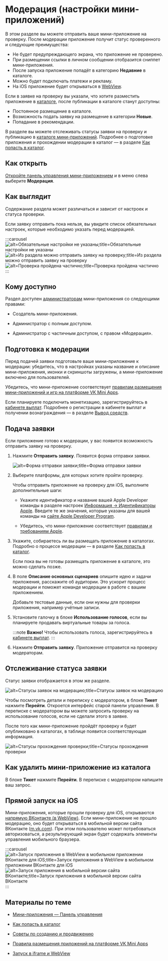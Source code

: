 
<!-- ---
title: 'Мини-приложения | Панель управления | Модерация'
is_hidden: false
is_search_available: true
menu: 'main_menu'
visible_to_search_robots: true
meta_description: 
redirect_to: 
lang: ru
--- -->

# Модерация (настройки мини-приложений)

В этом разделе вы можете отправить ваше мини-приложение на проверку. После модерации приложение получит статус проверенного и следующие преимущества:

* Не будет предупреждающего экрана, что приложение не проверено.
* При размещении ссылки в личном сообщении отобразится сниппет мини-приложения.
* После запуска приложение попадёт в категорию **Недавние** в каталоге.
* Можно будет подключать платежи и рекламу.
* На iOS приложение будет открываться в [WebView](#Прямой%20запуск%20на%20iOS).

Если в заявке на проверку вы указали, что хотите разместить приложение в [каталоге](https://vk.com/services), после публикации в каталоге станут доступны:
* Постоянное размещение в каталоге.
* Возможность подать заявку на размещение в категории **Новые**.
* Попадание в рекомендации.

В разделе вы можете отслеживать статусы заявки на проверку и публикацию в [каталоге мини-приложений](https://vk.com/services). Подробнее о подготовке приложения и прохождении модерации в каталог — в разделе [Как попасть в каталог](mini-apps/catalog/moderation).

## Как открыть

[Откройте панель управления мини-приложением](mini-apps/settings/overview) и в меню слева выберите **Модерация**.

## Как выглядит

Содержание раздела может различаться и зависит от настроек и статуса проверки.

Если заявку отправить пока нельзя, вы увидите список обязательных настроек, которые необходимо указать перед модерацией.

<!-- exclusions/_images/mini-apps/settings/moderation/no-settings.png -->
<!-- exclusions/_images/mini-apps/settings/moderation/request-button.png -->
<!-- exclusions/_images/mini-apps/settings/moderation/approved.png -->
:::carousel
![alt=Обязательные настройки не указаны;title=Обязательные настройки не указаны](070036676e40ea5243c9325f9356e9270aab1f0b55e34821071b2bde "6021361785114756640")
![alt=Из раздела можно отправить заявку на проверку;title=Из раздела можно отправить заявку на проверку](f5b2fc7c7258e48ff3b6b3c997a96ada4c683ae055408a6dcd185a0b "-7163731670261107155")
![alt=Проверка пройдена частично;title=Проверка пройдена частично](46767bf7d6984d2c7806c6a75e2a8645225cbbf80a8d5989c4f6c12f "3690054534388941925")
:::

## Кому доступно

Раздел доступен [администраторам](mini-apps/settings/managers) мини-приложения со следующими правами:

* Создатель мини-приложения.

* Администратор с полным доступом.

* Администратор с частичным доступом, с правом «Модерация».

## Подготовка к модерации

Перед подачей заявки подготовьте ваше мини-приложение к модерации: убедитесь, что в настройках указаны название и описание мини-приложения, иконки и скриншоты загружены, а мини-приложение включено для пользователей.

Убедитесь, что мини-приложение соответствует [правилам размещения мини-приложений и игр на платформе VK Mini Apps](mini-apps-rules).

Если планируете подключить монетизацию, зарегистрируйтесь в [кабинете выплат](https://cashout.vk.com/). Подробнее о регистрации в кабинете выплат и получении вознаграждения — в разделе [Вывод средств](mini-apps/monetization/withdrawal/overview).

## Подача заявки

Если приложение готово к модерации, у вас появится возможность отправить заявку на проверку.

1. Нажмите **Отправить заявку**. Появится форма отправки заявки.

    <!-- exclusions/_images/mini-apps/settings/moderation/request-form.png -->
    ![alt=Форма отправки заявки;title=Форма отправки заявки](010899d453dc1144eca89ad0b7f206d9d717b76d5334dc0585219745 "-656382724044601227")

1. Выберите платформы, для которых хотите пройти проверку.

    Чтобы отправить приложение на проверку для iOS, выполните дополнительные шаги:

    * Укажите идентификатор и название вашей Apple Developer команды в разделе настроек [Информация &rarr; Идентификаторы Apple](mini-apps/settings/general/information#Идентификаторы%20Apple). Введите те же значения, которые указаны для вашей команды на [сайте Apple Developer Program](https://developer.apple.com/programs/).

    * Убедитесь, что мини-приложение соответствует [правилам и требованиям Apple](https://developer.apple.com/app-store/review/guidelines/).

1. Укажите, собираетесь ли вы размещать приложение в каталогах. Подробно о процессе модерации — в разделе [Как попасть в каталог](mini-apps/catalog/moderation).

    Если пока вы не готовы размещать приложение в каталоге, это можно сделать позже. 

1. В поле **Описание основных сценариев** опишите идею и задачи приложения, расскажите об аудитории. Это ускорит процесс модерации и поможет команде модерации в работе с вашим приложением.

    Добавьте тестовые данные, если они нужны для проверки приложения, например учётные записи.

1. Установите галочку в блоке **Использование голосов**, если вы планируете продавать виртуальные товары за голоса.

    :::note
    **Важно!** Чтобы использовать голоса, зарегистрируйтесь в [кабинете выплат](https://cashout.vk.com/).
    :::

1. Нажмите **Отправить заявку**. Приложение отправится на проверку модераторам.

## Отслеживание статуса заявки

Статус заявки отображается в этом же разделе.

<!-- exclusions/_images/mini-apps/settings/moderation/status.png -->
![alt=Статусы заявок на модерацию;title=Статусы заявок на модерацию](c3145fa5066d4fb9d49f173e64940f19163d16e3be5a63fe5794014d "-9157827212315682938")

Чтобы посмотреть детали и переписку с модератором, в блоке **Тикет** нажмите **Перейти**. Откроется интерфейс старой панели управления. В переписке с модератором вы можете запросить проверку на использование голосов, если не сделали этого в заявке.

После того как мини-приложение пройдёт проверку и будет опубликовано в каталогах, в таблице появится соответствующая информация.

<!-- exclusions/_images/mini-apps/settings/moderation/approved.png -->
![alt=Статусы прохождения проверки;title=Статусы прохождения проверки](35b88ba9c36f66610d6ec7af204b7bc336202434dce30d16cfe45c50 "-3544149376723886382")

## Как удалить мини-приложение из каталога

В блоке **Тикет** нажмите **Перейти**. В переписке с модератором напишите ваш запрос.

## Прямой запуск на iOS

Мини-приложения, которые прошли проверку для iOS, открываются [напрямую ВКонтакте (в WebView)](mini-apps/development/iframe-webview#Особенности%20запуска%20на%20iOS). Если мини-приложение не прошло модерацию, оно будет открываться в мобильной версии сайта ВКонтакте ([m.vk.com](https://m.vk.com)). При этом пользователю может потребоваться авторизоваться, а результирующий экран будет содержать элементы управления мобильного браузера.

:::carousel
![alt=Запуск приложения в WebView в мобильном приложении ВКонтакте для iOS;title=Запуск приложения в WebView в мобильном приложении ВКонтакте для iOS](8f8ab6230476c93966d951d973d775c4f16e96c73323e8d42dbda0c7 "-5709383252946526203")
![alt=Запуск приложения в мобильной версии сайта ВКонтакте;title=Запуск приложения в мобильной версии сайта ВКонтакте](51fed56736d7296a9b8a8d75cfd0477eaef6b8ee987c0b854396f9b1 "-2212335094373232111")
:::

## Материалы по теме

* [Мини-приложения — Панель управления](mini-apps/settings/overview)  

* [Как попасть в каталог](mini-apps/catalog/moderation)

* [Советы по созданию и продвижению](mini-apps/catalog/advice)

* [Правила размещения приложений на платформе VK Mini Apps](mini-apps-rules)

* [Запуск в iframe и WebView](mini-apps/development/iframe-webview)

